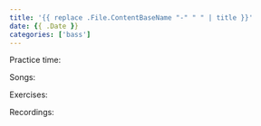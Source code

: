 ```yaml
---
title: '{{ replace .File.ContentBaseName "-" " " | title }}'
date: {{ .Date }}
categories: ['bass']
---
```


Practice time: 

Songs: 

Exercises: 

Recordings: 